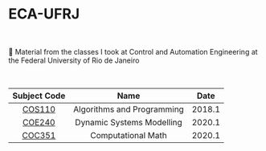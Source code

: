 # ECA-UFRJ

<br>

📕 Material from the classes I took at Control and Automation Engineering at the Federal University of Rio de Janeiro

<br>

| Subject Code       | Name | Date |
| :---:       |    :----:  | :----:|
| [COS110](https://github.com/EricaFer/COS110)  | Algorithms and Programming   |   2018.1 | 
| [COE240](https://github.com/EricaFer/COE240) |  Dynamic Systems Modelling  | 2020.1|      
|  [COC351](https://github.com/EricaFer/COC351) | Computational Math | 2020.1 | 
  
